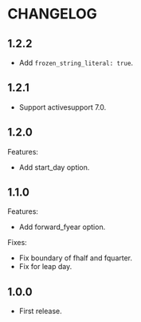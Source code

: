 # CHANGELOG

## 1.2.2

* Add `frozen_string_literal: true`.

## 1.2.1

* Support activesupport 7.0.

## 1.2.0

Features:

* Add start_day option.

## 1.1.0

Features:

* Add forward_fyear option.

Fixes:

* Fix boundary of fhalf and fquarter.
* Fix for leap day.

## 1.0.0

* First release.
